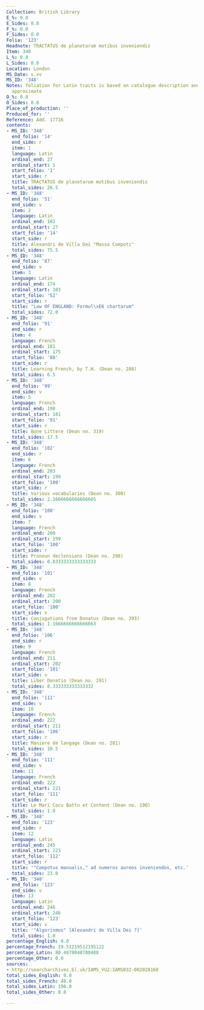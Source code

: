 ```yaml
---
Collection: British Library
E_%: 0.0
E_Sides: 0.0
F_%: 0.0
F_Sides: 0.0
Folia: '123'
Headnote: TRACTATUS de planetarum motibus inveniendis
Item: 340
L_%: 0.0
L_Sides: 0.0
Location: London
MS_Date: s.xv
MS_ID: '348'
Notes: foliation for Latin tracts is based on catalogue description and is  therefore
  approximate
O_%: 0.0
O_Sides: 0.0
Place_of_production: ''
Produced_for: ''
Reference: Add. 17716
contents:
- MS_ID: '348'
  end_folio: '14'
  end_side: r
  item: 1
  language: Latin
  ordinal_end: 27
  ordinal_start: 1
  start_folio: '1'
  start_side: r
  title: TRACTATUS de planetarum motibus inveniendis
  total_sides: 26.5
- MS_ID: '348'
  end_folio: '51'
  end_side: v
  item: 2
  language: Latin
  ordinal_end: 102
  ordinal_start: 27
  start_folio: '14'
  start_side: r
  title: Alexandri de Villa Dei "Massa Compoti"
  total_sides: 75.5
- MS_ID: '348'
  end_folio: '87'
  end_side: v
  item: 3
  language: Latin
  ordinal_end: 174
  ordinal_start: 103
  start_folio: '52'
  start_side: r
  title: "Law OF ENGLAND: Formul\xE6 chartarum"
  total_sides: 72.0
- MS_ID: '348'
  end_folio: '91'
  end_side: r
  item: 4
  language: French
  ordinal_end: 181
  ordinal_start: 175
  start_folio: '88'
  start_side: r
  title: Learning French, by T.H. (Dean no. 288)
  total_sides: 6.5
- MS_ID: '348'
  end_folio: '99'
  end_side: v
  item: 5
  language: French
  ordinal_end: 198
  ordinal_start: 181
  start_folio: '91'
  start_side: r
  title: Bone Littere (Dean no. 319)
  total_sides: 17.5
- MS_ID: '348'
  end_folio: '102'
  end_side: r
  item: 6
  language: French
  ordinal_end: 203
  ordinal_start: 199
  start_folio: '100'
  start_side: r
  title: Various vocabularies (Dean no. 300)
  total_sides: 2.1666666666666665
- MS_ID: '348'
  end_folio: '100'
  end_side: v
  item: 7
  language: French
  ordinal_end: 200
  ordinal_start: 199
  start_folio: '100'
  start_side: r
  title: Pronoun declensions (Dean no. 298)
  total_sides: 0.8333333333333333
- MS_ID: '348'
  end_folio: '101'
  end_side: v
  item: 8
  language: French
  ordinal_end: 202
  ordinal_start: 200
  start_folio: '100'
  start_side: v
  title: Conjugations from Donatus (Dean no. 293)
  total_sides: 1.1666666666666663
- MS_ID: '348'
  end_folio: '106'
  end_side: r
  item: 9
  language: French
  ordinal_end: 211
  ordinal_start: 202
  start_folio: '101'
  start_side: v
  title: Liber Donatio (Dean no. 291)
  total_sides: 8.333333333333332
- MS_ID: '348'
  end_folio: '111'
  end_side: v
  item: 10
  language: French
  ordinal_end: 222
  ordinal_start: 211
  start_folio: '106'
  start_side: r
  title: Maniere de langage (Dean no. 281)
  total_sides: 10.5
- MS_ID: '348'
  end_folio: '111'
  end_side: v
  item: 11
  language: French
  ordinal_end: 222
  ordinal_start: 221
  start_folio: '111'
  start_side: r
  title: Le Mari Cocu Battu et Content (Dean no. 190)
  total_sides: 1.0
- MS_ID: '348'
  end_folio: '123'
  end_side: r
  item: 12
  language: Latin
  ordinal_end: 245
  ordinal_start: 223
  start_folio: '112'
  start_side: r
  title: '"Compotus manualis," ad numeros aureos inveniendos, etc.'
  total_sides: 23.0
- MS_ID: '348'
  end_folio: '123'
  end_side: v
  item: 13
  language: Latin
  ordinal_end: 246
  ordinal_start: 246
  start_folio: '123'
  start_side: v
  title: '"Algorismus" [Alexandri de Villa Dei ?]'
  total_sides: 1.0
percentage_English: 0.0
percentage_French: 19.51219512195122
percentage_Latin: 80.4878048780488
percentage_Other: 0.0
sources:
- http://searcharchives.bl.uk/IAMS_VU2:IAMS032-002028168
total_sides_English: 0.0
total_sides_French: 48.0
total_sides_Latin: 198.0
total_sides_Other: 0.0

---
```

